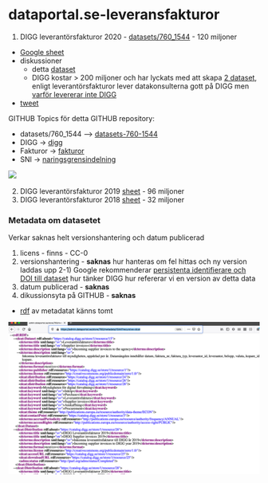 # dataportal.se-leveransfakturor

1) DIGG leverantörsfakturor 2020 - [datasets/760_1544](https://www.dataportal.se/sv/datasets/760_1544/leverantorsfakturor) - 120 miljoner
* [Google sheet](https://docs.google.com/spreadsheets/d/1oLYs77ugRdKVl5zxlZTkFsy3NPdOYvjmhuZjUAK6WZk/edit?usp=sharing)
* diskussioner
  * detta [dataset](https://community.dataportal.se/topic/70/fakturor-b%C3%B6rjar-dyka-upp-som-%C3%B6ppen-data)
  * DIGG kostar > 200 miljoner och har lyckats med att skapa [2 dataset](https://tinyurl.com/DIGGdataset), enligt leverantörsfakturor lever datakonsulterna gott på DIGG men [varför levererar inte DIGG](https://community.dataportal.se/topic/60/beskrivning-%C3%B6ppna-data-fr%C3%A5n-digg/7)
* [tweet](https://twitter.com/salgo60/status/1374176923010600965?s=20)

GITHUB Topics för detta GITHUB repository: 
* datasets/760_1544 --> [datasets-760-1544](https://github.com/topics/datasets-760-1544)
* DIGG -> [digg](https://github.com/topics/digg)
* Fakturor -> [fakturor](https://github.com/topics/fakturor)
* SNI -> [naringsgrensindelning](https://github.com/topics/naringsgrensindelning)

![](https://community.dataportal.se/assets/uploads/files/1616411024694-51fa227d-7368-4f34-9432-831440c1edc8-image-resized.png)

2) DIGG leverantörsfakturor 2019 [sheet](https://docs.google.com/spreadsheets/d/15V9tWKbWCHBpz5S_3DXMRE3wa6wOdwE6nA92k_Gh6uY/edit#gid=988110800) - 96 miljoner
3) DIGG leverantörsfakturor 2018 [sheet](https://docs.google.com/spreadsheets/d/1bThy7J7CvYD_HN6aMpmVzz0JCc9un0ifFFSv7e_wtZ0/edit#gid=988110800) - 32 miljoner

### Metadata om datasetet
Verkar saknas helt versionshantering och datum publicerad
1) licens - finns - CC-0
2) versionshantering - **saknas** hur hanteras om fel hittas och ny version laddas upp
  2-1) Google rekommenderar [persistenta identifierare och DOI till dataset](https://youtu.be/W-9HMaAi78g?t=2334) hur tänker DIGG hur refererar vi en version av detta data
4) datum publicerad - **saknas** 
5) dikussionsyta på GITHUB - **saknas**

* [rdf](https://admin.dataportal.se/store/760/metadata/1544?recursive=dcat) av metadatat känns tomt

![RDF](https://github.com/salgo60/dataportal.se-leveransfakturor/blob/main/image/rdf.png?raw=true)
